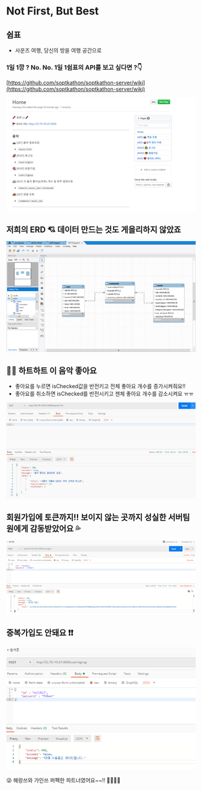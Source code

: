 # Not First, But Best

## 쉼표

- 사운즈 여행, 당신의 방을 여행 공간으로

### 1일 1깡 ? No. No. 1일 1쉼표의 API를 보고 싶다면 ?👇

[https://github.com/soptkathon/soptkathon-server/wiki](https://github.com/soptkathon/soptkathon-server/wiki)

![미리보기](./public/img/api.png)

## 저희의 ERD 💘 데이터 만드는 것도 게을리하지 않았죠

![ERD](./public/img/erd2.png)

## 💖💖 하트하트 이 음악 좋아요

- 좋아요를 누르면 isChecked값을 반전키고 전체 좋아요 개수를 증가시켜줘요!!
- 좋아요를 취소하면 isChecked를 반전시키고 젠체 좋아요 개수를 감소시켜요 ㅠㅠ

![/hearts](./public/img/hearts.gif)

## 회원가입에 토큰까지!! 보이지 않는 곳까지 성실한 서버팀원에게 감동받았어요 💦

![token](./public/img/token.png)

## 중복가입도 안돼요 ❗❗

![중복가입불가](./public/img/signup.png)

😜 해랑쓰와 가인쓰 퍼펙한 파트너였어요~~!! 🦾🦾🦾🦾
